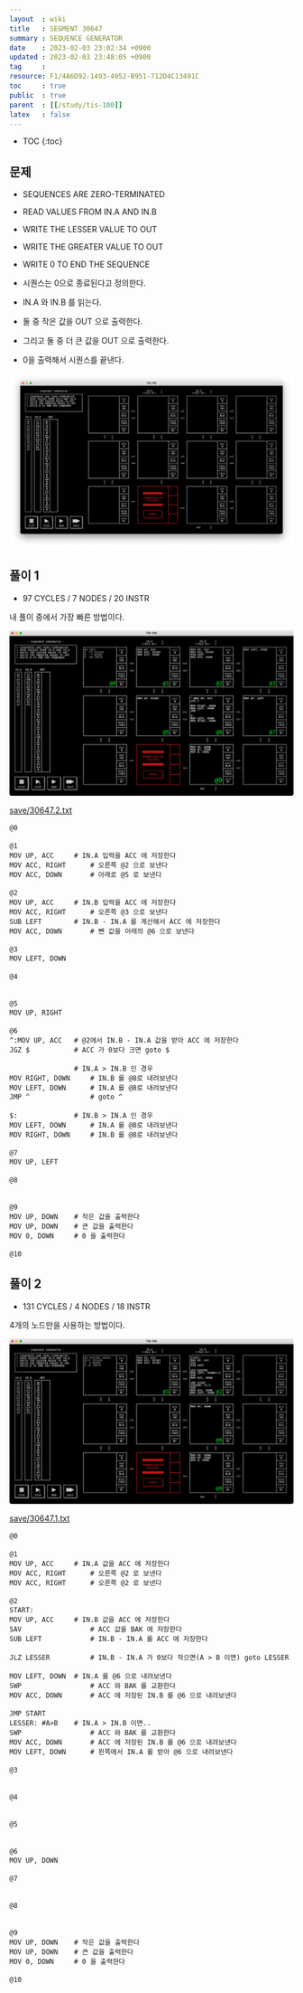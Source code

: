```yaml
---
layout  : wiki
title   : SEGMENT 30647
summary : SEQUENCE GENERATOR
date    : 2023-02-03 23:02:34 +0900
updated : 2023-02-03 23:48:05 +0900
tag     : 
resource: F1/4A6D92-1493-4952-B951-712D4C13491C
toc     : true
public  : true
parent  : [[/study/tis-100]]
latex   : false
---
```

* TOC
{:toc}

## 문제

>
- SEQUENCES ARE ZERO-TERMINATED
- READ VALUES FROM IN.A AND IN.B
- WRITE THE LESSER VALUE TO OUT
- WRITE THE GREATER VALUE TO OUT
- WRITE 0 TO END THE SEQUENCE

- 시퀀스는 0으로 종료된다고 정의한다.
- IN.A 와 IN.B 를 읽는다.
- 둘 중 작은 값을 OUT 으로 출력한다.
- 그리고 둘 중 더 큰 값을 OUT 으로 출력한다.
- 0을 출력해서 시퀀스를 끝낸다.

![image]( /resource/F1/4A6D92-1493-4952-B951-712D4C13491C/216624183-f243862d-c9a5-4b14-a94f-b13595167743.jpg )

## 풀이 1

- 97 CYCLES / 7 NODES / 20 INSTR

내 풀이 중에서 가장 빠른 방법이다.

![image]( /resource/F1/4A6D92-1493-4952-B951-712D4C13491C/216625878-b3dfe8d6-0771-4c99-8568-d2930ff68dbb.png )

[save/30647.2.txt]( https://github.com/johngrib/TIS-100-solutions/blob/master/save/30647.2.txt )

```tis-100
@0

@1
MOV UP, ACC     # IN.A 입력을 ACC 에 저장한다
MOV ACC, RIGHT      # 오른쪽 @2 으로 보낸다
MOV ACC, DOWN       # 아래로 @5 로 보낸다

@2
MOV UP, ACC     # IN.B 입력을 ACC 에 저장한다
MOV ACC, RIGHT      # 오른쪽 @3 으로 보낸다
SUB LEFT        # IN.B - IN.A 를 계산해서 ACC 에 저장한다
MOV ACC, DOWN       # 뺀 값을 아래의 @6 으로 보낸다

@3
MOV LEFT, DOWN

@4


@5
MOV UP, RIGHT

@6
^:MOV UP, ACC   # @2에서 IN.B - IN.A 값을 받아 ACC 에 저장한다
JGZ $           # ACC 가 0보다 크면 goto $

                # IN.A > IN.B 인 경우
MOV RIGHT, DOWN     # IN.B 를 @8로 내려보낸다
MOV LEFT, DOWN      # IN.A 를 @8로 내려보낸다
JMP ^               # goto ^

$:              # IN.B > IN.A 인 경우
MOV LEFT, DOWN      # IN.A 를 @8로 내려보낸다
MOV RIGHT, DOWN     # IN.B 를 @8로 내려보낸다

@7
MOV UP, LEFT

@8


@9
MOV UP, DOWN    # 작은 값을 출력한다
MOV UP, DOWN    # 큰 값을 출력한다
MOV 0, DOWN     # 0 을 출력한다

@10
```

## 풀이 2

- 131 CYCLES / 4 NODES / 18 INSTR

4개의 노드만을 사용하는 방법이다.

![image]( /resource/F1/4A6D92-1493-4952-B951-712D4C13491C/216629840-f2ceb134-054d-4000-9ed0-31ffe2338e7a.png )

[save/30647.1.txt]( https://github.com/johngrib/TIS-100-solutions/blob/master/save/30647.1.txt )

```tils-100
@0

@1
MOV UP, ACC     # IN.A 값을 ACC 에 저장한다
MOV ACC, RIGHT      # 오른쪽 @2 로 보낸다
MOV ACC, RIGHT      # 오른쪽 @2 로 보낸다

@2
START:
MOV UP, ACC     # IN.B 값을 ACC 에 저장한다
SAV                 # ACC 값을 BAK 에 저장한다
SUB LEFT            # IN.B - IN.A 를 ACC 에 저장한다

JLZ LESSER          # IN.B - IN.A 가 0보다 작으면(A > B 이면) goto LESSER

MOV LEFT, DOWN  # IN.A 를 @6 으로 내려보낸다
SWP                 # ACC 와 BAK 를 교환한다
MOV ACC, DOWN       # ACC 에 저장된 IN.B 를 @6 으로 내려보낸다

JMP START
LESSER: #A>B    # IN.A > IN.B 이면..
SWP                 # ACC 와 BAK 를 교환한다
MOV ACC, DOWN       # ACC 에 저장된 IN.B 를 @6 으로 내려보낸다
MOV LEFT, DOWN      # 왼쪽에서 IN.A 를 받아 @6 으로 내려보낸다

@3


@4


@5


@6
MOV UP, DOWN

@7


@8


@9
MOV UP, DOWN    # 작은 값을 출력한다
MOV UP, DOWN    # 큰 값을 출력한다
MOV 0, DOWN     # 0 을 출력한다

@10
```
